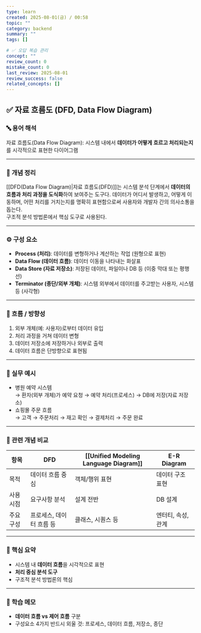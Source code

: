 ```yaml
---
type: learn
created: 2025-08-01(금) / 00:58
topic: ""
category: backend
summary: ""
tags: []

# ✅ 오답 복습 관리
concept: ""
review_count: 0
mistake_count: 0
last_review: 2025-08-01
review_success: false
related_concepts: []
---
```

## ✅ 자료 흐름도 (DFD, Data Flow Diagram)

### 🔤 용어 해석  
자료 흐름도(Data Flow Diagram): 시스템 내에서 **데이터가 어떻게 흐르고 처리되는지**를 시각적으로 표현한 다이어그램

---

### 📌 개념 정리  
[[DFD(Data Flow Diagram)|자료 흐름도(DFD)]]는 시스템 분석 단계에서 **데이터의 흐름과 처리 과정을 도식화**하여 보여주는 도구다. 데이터가 어디서 발생하고, 어떻게 이동하며, 어떤 처리를 거치는지를 명확히 표현함으로써 사용자와 개발자 간의 의사소통을 돕는다.  
구조적 분석 방법론에서 핵심 도구로 사용된다.

---

### ⚙️ 구성 요소  
- **Process (처리)**: 데이터를 변형하거나 계산하는 작업 (원형으로 표현)  
- **Data Flow (데이터 흐름)**: 데이터 이동을 나타내는 화살표  
- **Data Store (자료 저장소)**: 저장된 데이터, 파일이나 DB 등 (이중 막대 또는 평행선)  
- **Terminator (종단/외부 개체)**: 시스템 외부에서 데이터를 주고받는 사용자, 시스템 등 (사각형)

---

### 🧭 흐름 / 방향성  
1. 외부 개체(예: 사용자)로부터 데이터 유입  
2. 처리 과정을 거쳐 데이터 변형  
3. 데이터 저장소에 저장하거나 외부로 출력  
4. 데이터 흐름은 단방향으로 표현됨

---

### 💬 실무 예시  
- 병원 예약 시스템  
  → 환자(외부 개체)가 예약 요청 → 예약 처리(프로세스) → DB에 저장(자료 저장소)  
- 쇼핑몰 주문 흐름  
  → 고객 → 주문처리 → 재고 확인 → 결제처리 → 주문 완료

---

### 🔁 관련 개념 비교  

| 항목    | DFD            | [[Unified Modeling Language Diagram]]    | E-R Diagram |
| ----- | -------------- | ---------- | ----------- |
| 목적    | 데이터 흐름 중심      | 객체/행위 표현   | 데이터 구조 표현   |
| 사용 시점 | 요구사항 분석        | 설계 전반      | DB 설계       |
| 주요 구성 | 프로세스, 데이터 흐름 등 | 클래스, 시퀀스 등 | 엔터티, 속성, 관계 |

---

### 🎯 핵심 요약  
- 시스템 내 **데이터 흐름**을 시각적으로 표현  
- **처리 중심 분석 도구**  
- 구조적 분석 방법론의 핵심

---

### 🧠 학습 메모  
- **데이터 흐름 vs 제어 흐름** 구분  
- 구성요소 4가지 반드시 외울 것: 프로세스, 데이터 흐름, 저장소, 종단  
